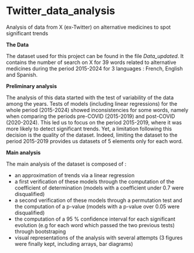 # Twitter_data_analysis
Analysis of data from X (ex-Twitter) on alternative medicines to spot significant trends

**The Data**

The dataset used for this project can be found in the file *Data_updated*. It contains the number of search on X for 39 words related to alternative medicines during the period 2015-2024 for 3 languages : French, English and Spanish.

**Preliminary analysis**

The analysis of this data started with the test of variability of the data among the years. Tests of models (including linear regressions) for the whole period (2015-2024) showed inconsistencies for some words, namely when comparing the periods pre-COVID (2015-2019) and post-COVID (2020-2024). This led us to focus on the period 2015-2019, where it was more likely to detect significant trends. Yet, a limitation following this decision is the quality of the dataset. Indeed, limiting the dataset to the period 2015-2019 provides us datasets of 5 elements only for each word.

**Main analysis**

The main analysis of the dataset is composed of :
- an approximation of trends via a linear regression
- a first verification of these models through the computation of the coefficient of determination (models with a coefficient under 0.7 were disqualified)
- a second verification of these models through a permutation test and the computation of a p-value (models with a p-value over 0.05 were disqualified)
- the computation of a 95 % confidence interval for each significant evolution (e.g for each word which passed the two previous tests) through bootstraping
- visual representations of the analysis with several attempts (3 figures were finally kept, including arrays, bar diagrams)
